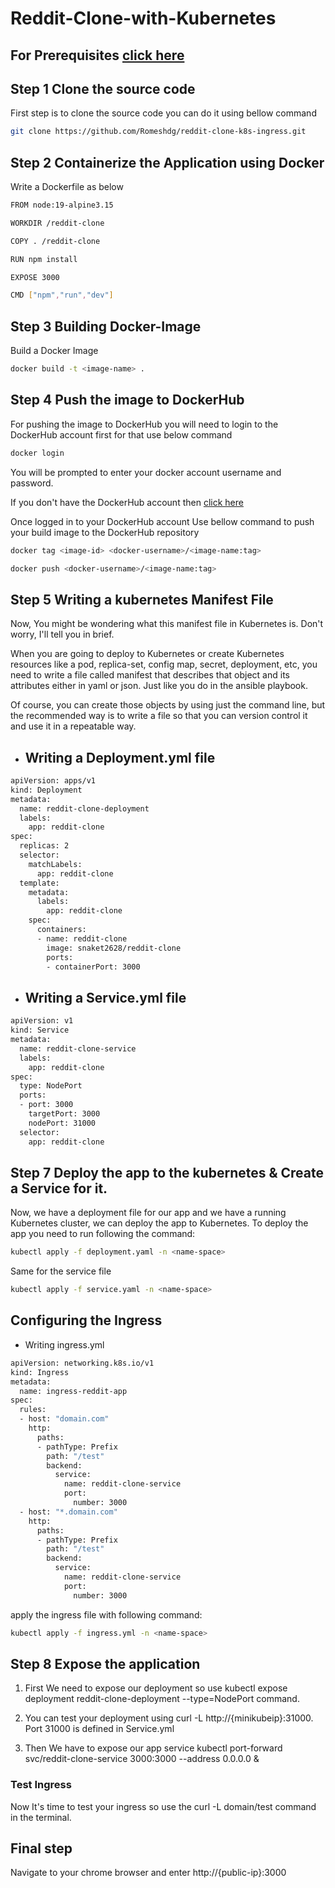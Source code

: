 # Reddit-Clone-with-Kubernetes

## For Prerequisites [click here](https://trainwithshubham.hashnode.dev/prerequisite-for-deployment-of-a-reddit-copy-on-kubernetes-with-ingress-enabled)

## Step 1 Clone the source code

First step is to clone the source code you can do it using bellow command

```bash
git clone https://github.com/Romeshdg/reddit-clone-k8s-ingress.git
```

## Step 2 Containerize the Application using Docker

Write a Dockerfile as below

```bash
FROM node:19-alpine3.15

WORKDIR /reddit-clone

COPY . /reddit-clone

RUN npm install 

EXPOSE 3000

CMD ["npm","run","dev"]
```

## Step 3 Building Docker-Image

Build a Docker Image

```bash
docker build -t <image-name> .
```

## Step 4 Push the image to DockerHub

For pushing the image to DockerHub you will need to login to the DockerHub account first for that use below command

```bash
docker login
```

You will be prompted to enter your docker account username and password.

If you don't have the DockerHub account then [click here](https://hub.docker.com/)

Once logged in to your DockerHub account
Use bellow command to push your build image to the DockerHub repository

```bash
docker tag <image-id> <docker-username>/<image-name:tag>

docker push <docker-username>/<image-name:tag>
```

## Step 5 Writing a kubernetes Manifest File

Now, You might be wondering what this manifest file in Kubernetes is. Don't worry, I'll tell you in brief.

When you are going to deploy to Kubernetes or create Kubernetes resources like a pod, replica-set, config map, secret, deployment, etc, you need to write a file called manifest that describes that object and its attributes either in yaml or json. Just like you do in the ansible playbook.

Of course, you can create those objects by using just the command line, but the recommended way is to write a file so that you can version control it and use it in a repeatable way.

- ## Writing a Deployment.yml file

```bash
apiVersion: apps/v1
kind: Deployment
metadata:
  name: reddit-clone-deployment
  labels:
    app: reddit-clone
spec:
  replicas: 2
  selector:
    matchLabels:
      app: reddit-clone
  template:
    metadata:
      labels:
        app: reddit-clone
    spec:
      containers:
      - name: reddit-clone
        image: snaket2628/reddit-clone
        ports:
        - containerPort: 3000
```

- ## Writing a Service.yml file

```bash
apiVersion: v1
kind: Service
metadata:
  name: reddit-clone-service
  labels:
    app: reddit-clone
spec:
  type: NodePort
  ports:
  - port: 3000
    targetPort: 3000
    nodePort: 31000
  selector:
    app: reddit-clone
```

## Step 7 Deploy the app to the kubernetes & Create a Service for it.

Now, we have a deployment file for our app and we have a running Kubernetes cluster, we can deploy the app to Kubernetes. To deploy the app you need to run following the command:

```bash
kubectl apply -f deployment.yaml -n <name-space>
```

Same for the service file

```bash
kubectl apply -f service.yaml -n <name-space>
```

## Configuring the Ingress

- Writing ingress.yml

```bash
apiVersion: networking.k8s.io/v1
kind: Ingress
metadata:
  name: ingress-reddit-app
spec:
  rules:
  - host: "domain.com"
    http:
      paths:
      - pathType: Prefix
        path: "/test"
        backend:
          service:
            name: reddit-clone-service
            port:
              number: 3000
  - host: "*.domain.com"
    http:
      paths:
      - pathType: Prefix
        path: "/test"
        backend:
          service:
            name: reddit-clone-service
            port:
              number: 3000
```

apply the ingress file with following command:

```bash
kubectl apply -f ingress.yml -n <name-space>
```

## Step 8 Expose the application

1. First We need to expose our deployment so use kubectl expose deployment reddit-clone-deployment --type=NodePort command.

2. You can test your deployment using curl -L http://{minikubeip}:31000. Port 31000 is defined in Service.yml

3. Then We have to expose our app service kubectl port-forward svc/reddit-clone-service 3000:3000 --address 0.0.0.0 &

### Test Ingress

Now It's time to test your ingress so use the curl -L domain/test command in the terminal.

## Final step 

Navigate to your chrome browser and enter http://{public-ip}:3000

